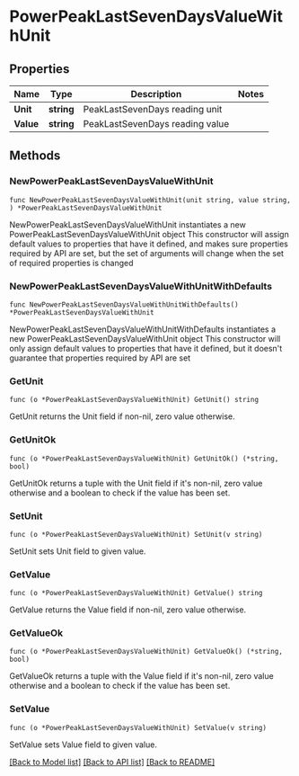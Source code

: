 # PowerPeakLastSevenDaysValueWithUnit

## Properties

Name | Type | Description | Notes
------------ | ------------- | ------------- | -------------
**Unit** | **string** | PeakLastSevenDays reading unit | 
**Value** | **string** | PeakLastSevenDays reading value | 

## Methods

### NewPowerPeakLastSevenDaysValueWithUnit

`func NewPowerPeakLastSevenDaysValueWithUnit(unit string, value string, ) *PowerPeakLastSevenDaysValueWithUnit`

NewPowerPeakLastSevenDaysValueWithUnit instantiates a new PowerPeakLastSevenDaysValueWithUnit object
This constructor will assign default values to properties that have it defined,
and makes sure properties required by API are set, but the set of arguments
will change when the set of required properties is changed

### NewPowerPeakLastSevenDaysValueWithUnitWithDefaults

`func NewPowerPeakLastSevenDaysValueWithUnitWithDefaults() *PowerPeakLastSevenDaysValueWithUnit`

NewPowerPeakLastSevenDaysValueWithUnitWithDefaults instantiates a new PowerPeakLastSevenDaysValueWithUnit object
This constructor will only assign default values to properties that have it defined,
but it doesn't guarantee that properties required by API are set

### GetUnit

`func (o *PowerPeakLastSevenDaysValueWithUnit) GetUnit() string`

GetUnit returns the Unit field if non-nil, zero value otherwise.

### GetUnitOk

`func (o *PowerPeakLastSevenDaysValueWithUnit) GetUnitOk() (*string, bool)`

GetUnitOk returns a tuple with the Unit field if it's non-nil, zero value otherwise
and a boolean to check if the value has been set.

### SetUnit

`func (o *PowerPeakLastSevenDaysValueWithUnit) SetUnit(v string)`

SetUnit sets Unit field to given value.


### GetValue

`func (o *PowerPeakLastSevenDaysValueWithUnit) GetValue() string`

GetValue returns the Value field if non-nil, zero value otherwise.

### GetValueOk

`func (o *PowerPeakLastSevenDaysValueWithUnit) GetValueOk() (*string, bool)`

GetValueOk returns a tuple with the Value field if it's non-nil, zero value otherwise
and a boolean to check if the value has been set.

### SetValue

`func (o *PowerPeakLastSevenDaysValueWithUnit) SetValue(v string)`

SetValue sets Value field to given value.



[[Back to Model list]](../README.md#documentation-for-models) [[Back to API list]](../README.md#documentation-for-api-endpoints) [[Back to README]](../README.md)


